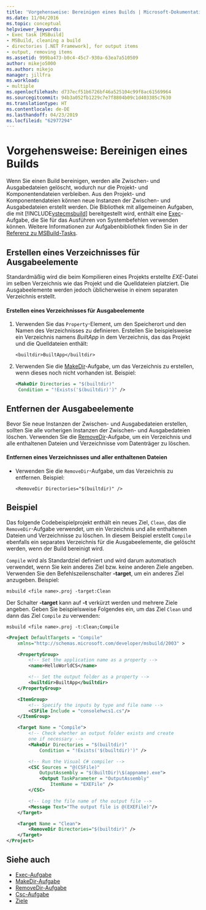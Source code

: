 ```yaml
---
title: 'Vorgehensweise: Bereinigen eines Builds | Microsoft-Dokumentation'
ms.date: 11/04/2016
ms.topic: conceptual
helpviewer_keywords:
- Exec task [MSBuild]
- MSBuild, cleaning a build
- directories [.NET Framework], for output items
- output, removing items
ms.assetid: 999ba473-b0c4-45c7-930a-63ea7a510509
author: mikejo5000
ms.author: mikejo
manager: jillfra
ms.workload:
- multiple
ms.openlocfilehash: d737ecf51b6726bf46a525104c99f8ac61569964
ms.sourcegitcommit: 94b3a052fb1229c7e7f8804b09c1d403385c7630
ms.translationtype: HT
ms.contentlocale: de-DE
ms.lasthandoff: 04/23/2019
ms.locfileid: "62977294"
---
```

# <a name="how-to-clean-a-build"></a>Vorgehensweise: Bereinigen eines Builds
Wenn Sie einen Build bereinigen, werden alle Zwischen- und Ausgabedateien gelöscht, wodurch nur die Projekt- und Komponentendateien verbleiben. Aus den Projekt- und Komponentendateien können neue Instanzen der Zwischen- und Ausgabedateien erstellt werden. Die Bibliothek mit allgemeinen Aufgaben, die mit [!INCLUDE[vstecmsbuild](../extensibility/internals/includes/vstecmsbuild_md.md)] bereitgestellt wird, enthält eine [Exec](../msbuild/exec-task.md)-Aufgabe, die Sie für das Ausführen von Systembefehlen verwenden können. Weitere Informationen zur Aufgabenbibliothek finden Sie in der [Referenz zu MSBuild-Tasks](../msbuild/msbuild-task-reference.md).

## <a name="create-a-directory-for-output-items"></a>Erstellen eines Verzeichnisses für Ausgabeelemente
 Standardmäßig wird die beim Kompilieren eines Projekts erstellte *EXE*-Datei im selben Verzeichnis wie das Projekt und die Quelldateien platziert. Die Ausgabeelemente werden jedoch üblicherweise in einem separaten Verzeichnis erstellt.

#### <a name="to-create-a-directory-for-output-items"></a>Erstellen eines Verzeichnisses für Ausgabeelemente

1. Verwenden Sie das `Property`-Element, um den Speicherort und den Namen des Verzeichnisses zu definieren. Erstellen Sie beispielsweise ein Verzeichnis namens *BuiltApp* in dem Verzeichnis, das das Projekt und die Quelldateien enthält:

     `<builtdir>BuiltApp</builtdir>`

2. Verwenden Sie die [MakeDir](../msbuild/makedir-task.md)-Aufgabe, um das Verzeichnis zu erstellen, wenn dieses noch nicht vorhanden ist. Beispiel:

     ```xml
     <MakeDir Directories = "$(builtdir)"
      Condition = "!Exists('$(builtdir)')" />
     ```

## <a name="remove-the-output-items"></a>Entfernen der Ausgabeelemente
 Bevor Sie neue Instanzen der Zwischen- und Ausgabedateien erstellen, sollten Sie alle vorherigen Instanzen der Zwischen- und Ausgabedateien löschen. Verwenden Sie die [RemoveDir](../msbuild/removedir-task.md)-Aufgabe, um ein Verzeichnis und alle enthaltenen Dateien und Verzeichnisse vom Datenträger zu löschen.

#### <a name="to-remove-a-directory-and-all-files-contained-in-the-directory"></a>Entfernen eines Verzeichnisses und aller enthaltenen Dateien

- Verwenden Sie die `RemoveDir`-Aufgabe, um das Verzeichnis zu entfernen. Beispiel:

     `<RemoveDir Directories="$(builtdir)" />`

## <a name="example"></a>Beispiel
 Das folgende Codebeispielprojekt enthält ein neues Ziel, `Clean`, das die `RemoveDir`-Aufgabe verwendet, um ein Verzeichnis und alle enthaltenen Dateien und Verzeichnisse zu löschen. In diesem Beispiel erstellt `Compile` ebenfalls ein separates Verzeichnis für die Ausgabeelemente, die gelöscht werden, wenn der Build bereinigt wird.

 `Compile` wird als Standardziel definiert und wird darum automatisch verwendet, wenn Sie kein anderes Ziel bzw. keine anderen Ziele angeben. Verwenden Sie den Befehlszeilenschalter **-target**, um ein anderes Ziel anzugeben. Beispiel:

 `msbuild <file name>.proj -target:Clean`

 Der Schalter **-target** kann auf **-t** verkürzt werden und mehrere Ziele angeben. Geben Sie beispielsweise Folgendes ein, um das Ziel `Clean` und dann das Ziel `Compile` zu verwenden:

 `msbuild <file name>.proj -t:Clean;Compile`

```xml
<Project DefaultTargets = "Compile"
    xmlns="http://schemas.microsoft.com/developer/msbuild/2003" >

    <PropertyGroup>
        <!-- Set the application name as a property -->
        <name>HelloWorldCS</name>

        <!-- Set the output folder as a property -->
        <builtdir>BuiltApp</builtdir>
    </PropertyGroup>

    <ItemGroup>
        <!-- Specify the inputs by type and file name -->
        <CSFile Include = "consolehwcs1.cs"/>
    </ItemGroup>

    <Target Name = "Compile">
        <!-- Check whether an output folder exists and create
        one if necessary -->
        <MakeDir Directories = "$(builtdir)"
            Condition = "!Exists('$(builtdir)')" />

        <!-- Run the Visual C# compiler -->
        <CSC Sources = "@(CSFile)"
            OutputAssembly = "$(BuiltDir)\$(appname).exe">
            <Output TaskParameter = "OutputAssembly"
                ItemName = "EXEFile" />
        </CSC>

        <!-- Log the file name of the output file -->
        <Message Text="The output file is @(EXEFile)"/>
    </Target>

    <Target Name = "Clean">
        <RemoveDir Directories="$(builtdir)" />
    </Target>
</Project>
```

## <a name="see-also"></a>Siehe auch
- [Exec-Aufgabe](../msbuild/exec-task.md)
- [MakeDir-Aufgabe](../msbuild/makedir-task.md)
- [RemoveDir-Aufgabe](../msbuild/removedir-task.md)
- [Csc-Aufgabe](../msbuild/csc-task.md)
- [Ziele](../msbuild/msbuild-targets.md)